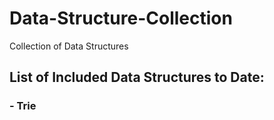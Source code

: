 # Data-Structure-Collection
Collection of Data Structures

## List of Included Data Structures to Date:
### - Trie 
